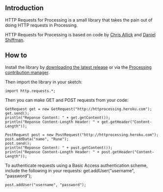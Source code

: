 Introduction
------------

HTTP Requests for Processing is a small library that takes the pain out of doing HTTP requests in Processing. 

HTTP Requests for Processing is based on code by [Chris Allick](http://chrisallick.com/) and [Daniel Shiffman](http://www.shiffman.net/).


How to
------------
Install the library by [downloading the latest release](https://github.com/runemadsen/HTTProcessing/releases) or via the [Processing contribution manager](http://wiki.processing.org/w/How_to_Install_a_Contributed_Library).

Then import the library in your sketch:
    
    import http.requests.*;

Then you can make GET and POST requests from your code:

    GetRequest get = new GetRequest("http://httprocessing.heroku.com");
    get.send();
    println("Reponse Content: " + get.getContent());
    println("Reponse Content-Length Header: " + get.getHeader("Content-Length"));
    
    PostRequest post = new PostRequest("http://httprocessing.heroku.com");
    post.addData("name", "Rune");
    post.send();
    println("Reponse Content: " + post.getContent());
    println("Reponse Content-Length Header: " + post.getHeader("Content-Length"));

To authenticate requests using a Basic Access authentication scheme, include the following in your requests:
    get.addUser("username", "password");

    post.addUser("username", "password");